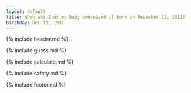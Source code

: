 ```yaml
---
layout: default
title: When was I or my baby conceived if born on December 13, 1911?
birthday: Dec 13, 1911
---
```


{% include header.md %}

{% include guess.md %}

{% include calculate.md %}

{% include safety.md %}

{% include footer.md %}




